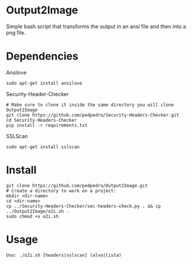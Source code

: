 # Output2Image
Simple bash script that transforms the output in an ansi file and then into a png file.

# Dependencies
Ansilove
```
sudo apt-get install ansilove
```
Security-Header-Checker
```
# Make sure to clone it inside the same directory you will clone Output2Image
git clone https://github.com/pedpedro/Security-Headers-Checker.git
cd Security-Headers-Checker
pip install -r requirements.txt
```
SSLScan
```
sudo apt-get install sslscan
```

# Install
```
git clone https://github.com/pedpedro/Output2Image.git
# Create a directory to work on a project:
mkdir <dir-name>
cd <dir-name>
cp ../Security-Headers-Checker/sec-headers-check.py . && cp ../Output2Image/o2i.sh .
sudo chmod +x o2i.sh
```

# Usage
```
Uso: ./o2i.sh [headers|sslscan] (alvo|lista)
```
